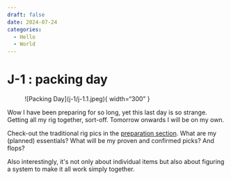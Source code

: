 ```yaml
---
draft: false 
date: 2024-07-24 
categories:
  - Hello
  - World
---
```


# J-1 : packing day

<figure markdown>
![Packing Day](j-1/j-1.1.jpeg){ width=“300” }
</figure>

Wow I have been preparing for so long, yet this last day is so strange. Getting all my rig together, sort-off. Tomorrow onwards I will be on my own. 

Check-out the traditional rig pics in the [preparation section](../../rig.md). What are my (planned) essentials? What will be my proven and confirmed picks? And flops?

Also interestingly, it's not only about individual items but also about figuring a system to make it all work simply together.



<!-- more -->


